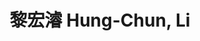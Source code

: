 ---
chinese_name: 黎宏濬
english_name: Hung-Chun, Li
title: 黎宏濬 Hung-Chun, Li
id: hungchunli
collection: members
position: Part-time Research Assistant
type: part-time research assistant
department: 123
image_path: https://source.unsplash.com/collection/139386/600x600?a=.png
photo: bio-photo.jpg
blurb: 123
---